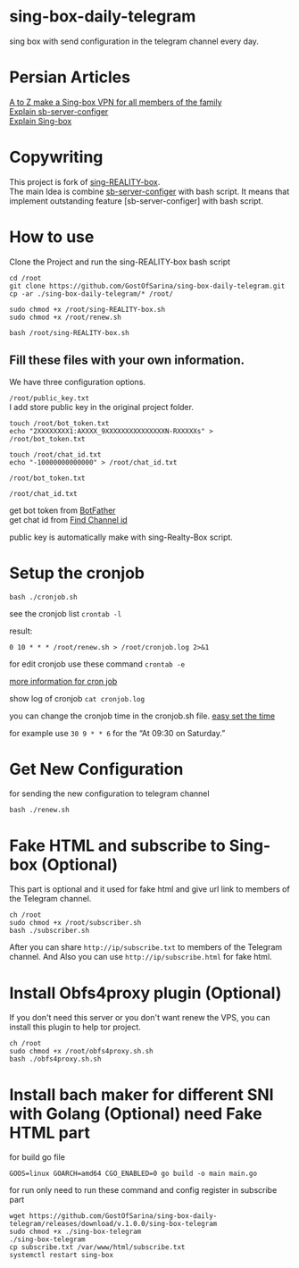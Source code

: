 # sing-box-daily-telegram
sing box with send configuration in the telegram channel every day.


# Persian Articles
[A to Z make a Sing-box VPN for all members of the family](https://telegra.ph/A-to-Z-make-a-Sing-box-VPN-for-all-members-of-the-family-06-01)<br />
[Explain sb-server-configer](https://telegra.ph/Small-family-servers-05-17)<br />
[Explain Sing-box](https://telegra.ph/How-run-Reality-protocol-with-Xray-or-Sing-box-Core-with-iSegaro-04-18)

# Copywriting
This project is fork of [sing-REALITY-box](https://github.com/deathline94/sing-REALITY-Box).<br />
The main Idea is combine [sb-server-configer](https://github.com/hrostami/sb-server-configer) with bash script.
It means that implement outstanding feature [sb-server-configer] with bash script.

# How to use
Clone the Project and run the sing-REALITY-box bash script

```
cd /root
git clone https://github.com/GostOfSarina/sing-box-daily-telegram.git
cp -ar ./sing-box-daily-telegram/* /root/
```

```
sudo chmod +x /root/sing-REALITY-box.sh
sudo chmod +x /root/renew.sh

bash /root/sing-REALITY-box.sh
```



## Fill these files with your own information.


We have three configuration options.

```/root/public_key.txt``` <br />
I add store public key in the original project folder.


```
touch /root/bot_token.txt
echo "2XXXXXXXX1:AXXXX_9XXXXXXXXXXXXXXXN-RXXXXXs" > /root/bot_token.txt

touch /root/chat_id.txt
echo "-10000000000000" > /root/chat_id.txt

```

```/root/bot_token.txt```

```/root/chat_id.txt```


get bot token from [BotFather](https://t.me/BotFather)<br />
get chat id from [Find Channel id](https://gist.github.com/mraaroncruz/e76d19f7d61d59419002db54030ebe35)

public key is automatically make with sing-Realty-Box script.

# Setup the cronjob
```
bash ./cronjob.sh
```



see the cronjob list
```crontab -l```

result:

```0 10 * * * /root/renew.sh > /root/cronjob.log 2>&1```



for edit cronjob use these command
```crontab -e```

[more information for cron job](https://www.youtube.com/watch?v=v952m13p-b4) 


show log of cronjob ``` cat cronjob.log ```

you can change the cronjob time in the cronjob.sh file. [easy set the time](https://crontab.guru/)


for example use ```30 9 * * 6``` for the “At 09:30 on Saturday.” 


# Get New Configuration

for sending the new configuration to telegram channel

```
bash ./renew.sh
```


# Fake HTML and subscribe to Sing-box (Optional)
This part is optional and it used for fake html and give url link to members of the Telegram channel.

```
ch /root
sudo chmod +x /root/subscriber.sh
bash ./subscriber.sh
```

After you can share ```http://ip/subscribe.txt``` to members of the Telegram channel.
And Also you can use ```http://ip/subscribe.html``` for fake html.

# Install Obfs4proxy plugin (Optional)
If you don't need this server or you don't want renew the VPS, you can install this plugin to help tor project.

```
ch /root
sudo chmod +x /root/obfs4proxy.sh.sh
bash ./obfs4proxy.sh.sh
```

# Install bach maker for different SNI with Golang (Optional) need Fake HTML part

for build go file
```
GOOS=linux GOARCH=amd64 CGO_ENABLED=0 go build -o main main.go
```

for run only need to run these command and config register in subscribe part
```
wget https://github.com/GostOfSarina/sing-box-daily-telegram/releases/download/v.1.0.0/sing-box-telegram
sudo chmod +x ./sing-box-telegram
./sing-box-telegram
cp subscribe.txt /var/www/html/subscribe.txt
systemctl restart sing-box

```